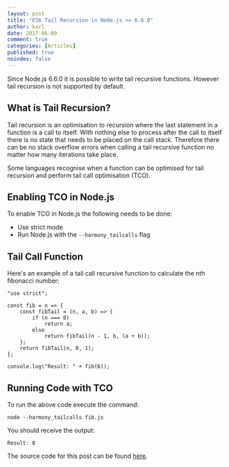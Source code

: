 ```yaml
---
layout: post
title: "ES6 Tail Recursion in Node.js >= 6.6.0"
author: karl
date: 2017-06-09
comment: true
categories: [Articles]
published: true
noindex: false
---
```

Since Node.js 6.6.0 it is possible to write tail recursive functions.
However tail recursion is not supported by default.

## What is Tail Recursion?
Tail recursion is an optimisation to recursion where the last statement in a function is a call to itself.
With nothing else to process after the call to itself there is no state that needs to be placed on the call stack.
Therefore there can be no stack overflow errors when calling a tail recursive function no matter how many iterations take place.
 
Some languages recognise when a function can be optimised for tail recursion and perform tail call optimisation (TCO).
 
## Enabling TCO in Node.js
To enable TCO in Node.js the following needs to be done:

* Use strict mode
* Run Node.js with the `--harmony_tailcalls` flag

## Tail Call Function
Here's an example of a tail call recursive function to calculate the nth fibonacci number:

```
"use strict";

const fib = n => {
    const fibTail = (n, a, b) => {
        if (n === 0)
            return a;
        else
            return fibTail(n - 1, b, (a + b));
    };
    return fibTail(n, 0, 1);
};

console.log("Result: " + fib(6));
```

## Running Code with TCO
To run the above code execute the command:

`node --harmony_tailcalls fib.js`

You should receive the output:

`Result: 8`

The source code for this post can be found [here](https://github.com/karlkyck/node-es6-tail-recursion).
